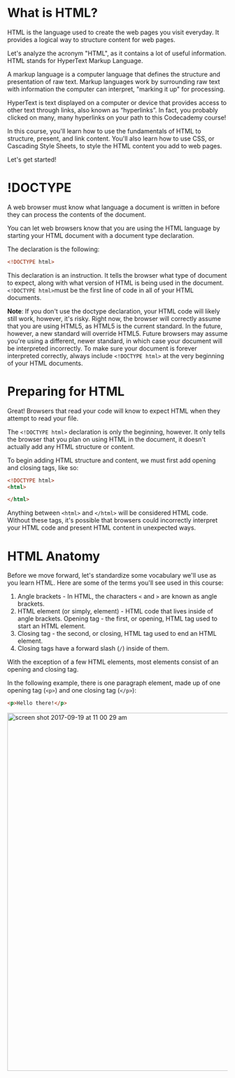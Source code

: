 # What is HTML?
HTML is the language used to create the web pages you visit everyday. It provides a logical way to structure content for web pages.

Let's analyze the acronym "HTML", as it contains a lot of useful information. HTML stands for HyperText Markup Language.

A markup language is a computer language that defines the structure and presentation of raw text. Markup languages work by surrounding raw text with information the computer can interpret, "marking it up" for processing.

HyperText is text displayed on a computer or device that provides access to other text through links, also known as “hyperlinks”. In fact, you probably clicked on many, many hyperlinks on your path to this Codecademy course!

In this course, you'll learn how to use the fundamentals of HTML to structure, present, and link content. You'll also learn how to use CSS, or Cascading Style Sheets, to style the HTML content you add to web pages.

Let's get started!

# !DOCTYPE
A web browser must know what language a document is written in before they can process the contents of the document.

You can let web browsers know that you are using the HTML language by starting your HTML document with a document type declaration.

The declaration is the following:

```html
<!DOCTYPE html>
```

This declaration is an instruction. It tells the browser what type of document to expect, along with what version of HTML is being used in the document. `<!DOCTYPE html>`must be the first line of code in all of your HTML documents.

**Note**: If you don't use the doctype declaration, your HTML code will likely still work, however, it's risky. Right now, the browser will correctly assume that you are using HTML5, as HTML5 is the current standard. In the future, however, a new standard will override HTML5. Future browsers may assume you're using a different, newer standard, in which case your document will be interpreted incorrectly. To make sure your document is forever interpreted correctly, always include `<!DOCTYPE html>` at the very beginning of your HTML documents.

# Preparing for HTML
Great! Browsers that read your code will know to expect HTML when they attempt to read your file.

The `<!DOCTYPE html>` declaration is only the beginning, however. It only tells the browser that you plan on using HTML in the document, it doesn't actually add any HTML structure or content.

To begin adding HTML structure and content, we must first add opening and closing <html> tags, like so:

```html
<!DOCTYPE html>
<html>

</html>
```

Anything between `<html>` and `</html>` will be considered HTML code. Without these tags, it's possible that browsers could incorrectly interpret your HTML code and present HTML content in unexpected ways.

# HTML Anatomy
Before we move forward, let's standardize some vocabulary we'll use as you learn HTML. Here are some of the terms you'll see used in this course:

1. Angle brackets - In HTML, the characters `<` and `>` are known as angle brackets.
2. HTML element (or simply, element) - HTML code that lives inside of angle brackets.
Opening tag - the first, or opening, HTML tag used to start an HTML element.
3. Closing tag - the second, or closing, HTML tag used to end an HTML element.
4. Closing tags have a forward slash (`/`) inside of them.

With the exception of a few HTML elements, most elements consist of an opening and closing tag.

In the following example, there is one paragraph element, made up of one opening tag (`<p>`) and one closing tag (`</p>`):

```html
<p>Hello there!</p>
```


<img width="819" alt="screen shot 2017-09-19 at 11 00 29 am" src="https://user-images.githubusercontent.com/595772/30599214-c768eb66-9d29-11e7-9e4f-cc78d659ee85.png">
